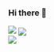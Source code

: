 ### Hi there 👋

<!-- [![42 Profile Card](https://1337-readme.vercel.app/api/profile?cursus=42cursus&dark=true&login=obelkhad)](https://github.com/mohouyizme/1337-readme) -->

<img src="https://badge42.vercel.app/api/v2/cl5chp2a0010209l7nx7q6lnn/stats?cursusId=21&coalitionId=75" />

<a href="https://github.com/osamabel?tab=repositories">
  <img align="center" src="https://github-readme-stats.vercel.app/api/top-langs/?username=osamabel&theme=dark"/>
</a>
<br>
<a href="https://github.com/osamabel?tab=repositories">
 <img align="center" src="https://github-readme-stats.vercel.app/api?username=osamabel&line_height=40&show_icons=true&theme=dark">
</a>
